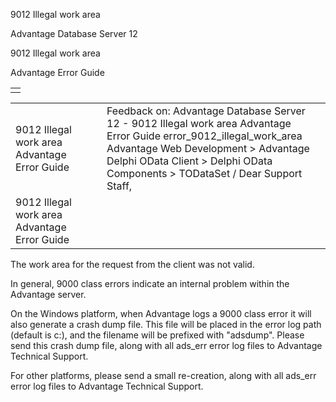 9012 Illegal work area




Advantage Database Server 12  

9012 Illegal work area

Advantage Error Guide

|  |
| --- |
|  |

|  |  |  |  |  |
| --- | --- | --- | --- | --- |
| 9012 Illegal work area  Advantage Error Guide |  |  | Feedback on: Advantage Database Server 12 - 9012 Illegal work area Advantage Error Guide error\_9012\_illegal\_work\_area Advantage Web Development > Advantage Delphi OData Client > Delphi OData Components > TODataSet / Dear Support Staff, |  |
| 9012 Illegal work area  Advantage Error Guide |  |  |  |  |

The work area for the request from the client was not valid.

In general, 9000 class errors indicate an internal problem within the Advantage server.

On the Windows platform, when Advantage logs a 9000 class error it will also generate a crash dump file. This file will be placed in the error log path (default is c:\), and the filename will be prefixed with "adsdump". Please send this crash dump file, along with all ads\_err error log files to Advantage Technical Support.

For other platforms, please send a small re-creation, along with all ads\_err error log files to Advantage Technical Support.